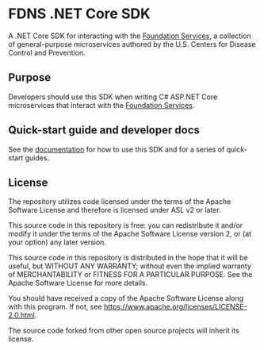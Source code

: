# FDNS .NET Core SDK
A .NET Core SDK for interacting with the [Foundation Services](https://github.com/CDCGov/fdns), a collection of general-purpose microservices authored by the U.S. Centers for Disease Control and Prevention.

## Purpose

Developers should use this SDK when writing C# ASP.NET Core microservices that interact with the [Foundation Services](https://github.com/CDCGov/fdns).

## Quick-start guide and developer docs
See the [documentation](docs) for how to use this SDK and for a series of quick-start guides.

## License
The repository utilizes code licensed under the terms of the Apache Software License and therefore is licensed under ASL v2 or later.

This source code in this repository is free: you can redistribute it and/or modify it under the terms of the Apache Software License version 2, or (at your option) any later version.

This source code in this repository is distributed in the hope that it will be useful, but WITHOUT ANY WARRANTY; without even the implied warranty of MERCHANTABILITY or FITNESS FOR A
PARTICULAR PURPOSE. See the Apache Software License for more details.

You should have received a copy of the Apache Software License along with this program. If not, see https://www.apache.org/licenses/LICENSE-2.0.html.

The source code forked from other open source projects will inherit its license.